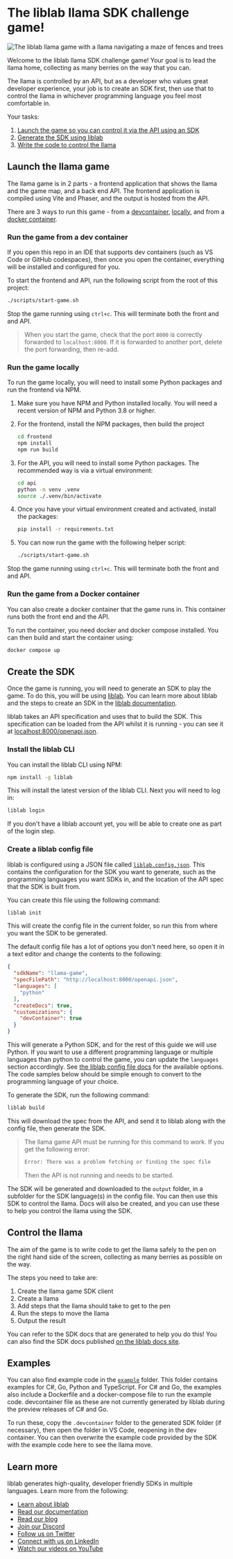 # The liblab llama SDK challenge game!

![The liblab llama game with a llama navigating a maze of fences and trees](./img/llama-game-running.gif)

Welcome to the liblab llama SDK challenge game! Your goal is to lead the llama home, collecting as many berries on the way that you can.

The llama is controlled by an API, but as a developer who values great developer experience, your job is to create an SDK first, then use that to control the llama in whichever programming language you feel most comfortable in.

Your tasks:

1. [Launch the game so you can control it via the API using an SDK](#launch-the-llama-game)
1. [Generate the SDK using liblab](#create-the-sdk)
1. [Write the code to control the llama](#control-the-llama)

## Launch the llama game

The llama game is in 2 parts - a frontend application that shows the llama and the game map, and a back end API. The frontend application is compiled using Vite and Phaser, and the output is hosted from the API.

There are 3 ways to run this game - from a [devcontainer](#run-the-game-from-a-dev-container), [locally](#run-the-game-locally), and from a [docker container](#run-the-game-from-a-docker-container).

### Run the game from a dev container

If you open this repo in an IDE that supports dev containers (such as VS Code or GitHub codespaces), then once you open the container, everything will be installed and configured for you.

To start the frontend and API, run the following script from the root of this project:

```bash
./scripts/start-game.sh
```

Stop the game running using `ctrl+c`. This will terminate both the front and and API.

> When you start the game, check that the port `8000` is correctly forwarded to `localhost:8000`. If it is forwarded to another port, delete the port forwarding, then re-add.

### Run the game locally

To run the game locally, you will need to install some Python packages and run the frontend via NPM.

1. Make sure you have NPM and Python installed locally. You will need a recent version of NPM and Python 3.8 or higher.
1. For the frontend, install the NPM packages, then build the project

    ```bash
    cd frontend
    npm install
    npm run build
    ```
1. For the API, you will need to install some Python packages. The recommended way is via a virtual environment:

    ```bash
    cd api
    python -m venv .venv
    source ./.venv/bin/activate
    ```

1. Once you have your virtual environment created and activated, install the packages:

    ```bash
    pip install -r requirements.txt
    ```

1. You can now run the game with the following helper script:

    ```bash
    ./scripts/start-game.sh
    ```

Stop the game running using `ctrl+c`. This will terminate both the front and and API.

### Run the game from a Docker container

You can also create a docker container that the game runs in. This container runs both the front end and the API.

To run the container, you need docker and docker compose installed. You can then build and start the container using:

```bash
docker compose up
```

## Create the SDK

Once the game is running, you will need to generate an SDK to play the game. To do this, you will be using [liblab](https://liblab.com). You can learn more about liblab and the steps to create an SDK in the [liblab documentation](https://developers.liblab.com).

liblab takes an API specification and uses that to build the SDK. This specification can be loaded from the API whilst it is running - you can see it at [localhost:8000/openapi.json](http://localhost:8000/openapi.json).

### Install the liblab CLI

You can install the liblab CLI using NPM:

```bash
npm install -g liblab
```

This will install the latest version of the liblab CLI. Next you will need to log in:

```bash
liblab login
```

If you don't have a liblab account yet, you will be able to create one as part of the login step.

### Create a liblab config file

liblab is configured using a JSON file called [`liblab.config.json`](https://developers.liblab.com/cli/config-file-overview/). This contains the configuration for the SDK you want to generate, such as the programming languages you want SDKs in, and the location of the API spec that the SDK is built from.

You can create this file using the following command:

```bash
liblab init
```

This will create the config file in the current folder, so run this from where you want the SDK to be generated.

The default config file has a lot of options you don't need here, so open it in a text editor and change the contents to the following:

```json
{
  "sdkName": "llama-game",
  "specFilePath": "http://localhost:8000/openapi.json",
  "languages": [
    "python"
  ],
  "createDocs": true,
  "customizations": {
    "devContainer": true
  }
}
```

This will generate a Python SDK, and for the rest of this guide we will use Python. If you want to use a different programming language or multiple languages than python to control the game, you can update the `languages` section accordingly. See [the liblab config file docs](https://developers.liblab.com/reference/language-support/) for the available options. The code samples below should be simple enough to convert to the programming language of your choice.

To generate the SDK, run the following command:

```bash
liblab build
```

This will download the spec from the API, and send it to liblab along with the config file, then generate the SDK.

> The llama game API must be running for this command to work. If you get the following error: 
>
> ```bash
> Error: There was a problem fetching or finding the spec file
> ```
>
> Then the API is not running and needs to be started.

The SDK will be generated and downloaded to the `output` folder, in a subfolder for the SDK language(s) in the config file. You can then use this SDK to control the llama. Docs will also be created, and you can use these to help you control the llama using the SDK.

## Control the llama

The aim of the game is to write code to get the llama safely to the pen on the right hand side of the screen, collecting as many berries as possible on the way.

The steps you need to take are:

1. Create the llama game SDK client
1. Create a llama
1. Add steps that the llama should take to get to the pen
1. Run the steps to move the llama
1. Output the result

You can refer to the SDK docs that are generated to help you do this! You can also find the SDK docs published [on the liblab docs site](https://docs.liblab.com/liblab/liblab-llama-sdk-challenge/0.1.0).

## Examples

You can also find example code in the [`example`](./example/) folder. This folder contains examples for C#, Go, Python and TypeScript. For C# and Go, the examples also include a Dockerfile and a docker-compose file to run the example code. devcontainer file as these are not currently generated by liblab during the preview releases of C# and Go.

To run these, copy the `.devcontainer` folder to the generated SDK folder (if necessary), then open the folder in VS Code, reopening in the dev container. You can then overwrite the example code provided by the SDK with the example code here to see the llama move.

## Learn more

liblab generates high-quality, developer friendly SDKs in multiple languages. Learn more from the following:

- [Learn about liblab](https://liblab.com)
- [Read our documentation](https://developers.liblab.com)
- [Read our blog](https://blog.liblab.com)
- [Join our Discord](https://discord.gg/F8aECHbRkV)
- [Follow us on Twitter](https://twitter.com/liblaber)
- [Connect with us on LinkedIn](https://www.linkedin.com/company/liblaber)
- [Watch our videos on YouTube](https://youtube.com/@liblaber)
